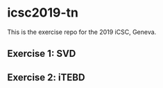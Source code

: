 # icsc2019-tn
This is the exercise repo for the 2019 iCSC, Geneva.

## Exercise 1: SVD

## Exercise 2: iTEBD
